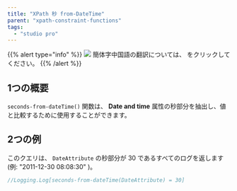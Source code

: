 ```yaml
---
title: "XPath 秒 from-DateTime"
parent: "xpath-constraint-functions"
tags:
  - "studio pro"
---
```


{{% alert type="info" %}}
<img src="attachments/chinese-translation/china.png" style="display: inline-block; margin: 0" /> 簡体字中国語の翻訳については、 [<unk> <unk> <unk>](https://cdn.mendix.tencent-cloud.com/documentation/refguide8/xpath-seconds-from-datetime.pdf) をクリックしてください。
{{% /alert %}}

## 1つの概要

`seconds-from-dateTime()` 関数は、 **Date and time** 属性の秒部分を抽出し、値と比較するために使用することができます。

## 2つの例

このクエリは、 `DateAttribute` の秒部分が 30 であるすべてのログを返します(例: "2011-12-30 08:08:30" )。

```java
//Logging.Log[seconds-from-dateTime(DateAttribute) = 30]
```
